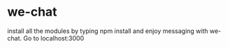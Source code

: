 # we-chat
install all the modules by typing npm install and enjoy messaging with we-chat.
Go to localhost:3000
